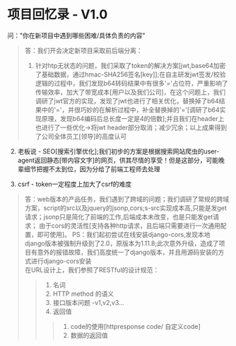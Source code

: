 # 项目回忆录 - V1.0
问："你在新项目中遇到哪些困难/具体负责的内容"  
>答：我们开会决定新项目采取前后端分离：
>1. 针对htp无状态的问题，我们采取了token的解决方案[jwt,base64加密了基础数据，通过hmac-SHA256签名[key]];在自主研发jwt签发/校验逻辑的过程中，我们发现b64转码结果中有很多'='占位符，严重影响了传输效率，加大了带宽成本[用户以及我们公司]，在这个问题上，我们调研了jwt官方的实现，发现了jwt也进行了相关优化，替换掉了b64结果中的'='，并很巧妙的在解析过程中，补全替换掉的'='[调研了b64实现原理，发现b64编码后总长度一定是4的倍数];并且我们在header上也进行了一些优化->将jwt header部分取消；减少冗余；以上成果得到了公司全体员工[领导]的高度认可  

2. 老板说 - SEO[搜索引擎优化];我们初步的方案是根据搜索网站爬虫的user-agent返回静态[带内容文字]的网页，供其尽情的享受！但是这部分，可能晚辈细节把握不太到位，因为分给了前端工程师去处理  

3. csrf - token一定程度上加大了csrf的难度  
> 答：web版本的产品任务，我们遇到了跨域的问题；我们调研了常规的跨域方案，script的src以及jquery的jsonp,cors;s-src实现成本高,只能是发get请求；jsonp只是简化了前端的工作,后端成本未改变，也是只能发get请求；
由于cors的灵活性[支持各种http请求，且后端只需要进行一次通用配置，即可使用]。
PS：我们起初尝试在线安装django-cors,发现本地django版本被强制升级到了2.0，原版本为1.11.8;此次意外升级，造成了项目有意外的报错故障，我们高度统一了django版本，并且用源码安装的方式进行django-cors安装  
在URL设计上，我们参照了RESTful的设计规范：  
>>1. 名词
>>2. HTTP method 的语义
>>3. 接口版本问题 -v1,v2,v3...
>>4. 返回值
>>>1. code的使用[httpresponse code/ 自定义code]
>>>2. 数据的返回值



